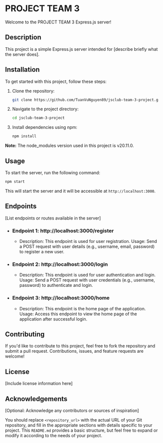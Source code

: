 # PROJECT TEAM 3

Welcome to the PROJECT TEAM 3 Express.js server!

## Description

This project is a simple Express.js server intended for [describe briefly what the server does].

## Installation

To get started with this project, follow these steps:

1. Clone the repository:

   ```bash
   git clone https://github.com/TuanVuNguyen89/jsclub-team-3-project.git
   ```

2. Navigate to the project directory:

   ```bash
   cd jsclub-team-3-project
   ```

3. Install dependencies using npm:

   ```bash
   npm install
   ```

**Note:** The node_modules version used in this project is v20.11.0.

## Usage

To start the server, run the following command:

```bash
npm start
```

This will start the server and it will be accessible at `http://localhost:3000`.

## Endpoints

[List endpoints or routes available in the server]

- ### **Endpoint 1: http://localhost:3000/register**

    - Description: This endpoint is used for user registration.
Usage: Send a POST request with user details (e.g., username, email, password) to register a new user.

- ### **Endpoint 2: http://localhost:3000/login**

    - Description: This endpoint is used for user authentication and login.
Usage: Send a POST request with user credentials (e.g., username, password) to authenticate and login.

- ### **Endpoint 3: http://localhost:3000/home**

    - Description: This endpoint is the home page of the application.
Usage: Access this endpoint to view the home page of the application after successful login.

## Contributing

If you'd like to contribute to this project, feel free to fork the repository and submit a pull request. Contributions, issues, and feature requests are welcome!

## License

[Include license information here]

## Acknowledgements

[Optional: Acknowledge any contributors or sources of inspiration]

You should replace `<repository_url>` with the actual URL of your Git repository, and fill in the appropriate sections with details specific to your project. This `README.md` provides a basic structure, but feel free to expand or modify it according to the needs of your project.

